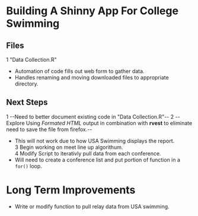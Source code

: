 
# Building A Shinny App For College Swimming  


## Files  

1 "Data Collection.R"
  + Automation of code fills out web form to gather data.
  + Handles renaming and moving downloaded files to appropriate directory. 

## Next Steps

1 --Need to better document existing code in "Data Collection.R"--
2 --Explore Using *Formated HTML* output in combination with **rvest** to eliminate need to save the file from firefox.--   
  + This will not work due to how USA Swimming displays the report.  
3 Begin working on meet line up algorithum.    
4 Modify Script to iterativly pull data from each conference.  
  + Will need to create a conference list and put portion of function in a `for()` loop.  

# Long Term Improvements  

* Write or modify function to pull relay data from USA swimming.